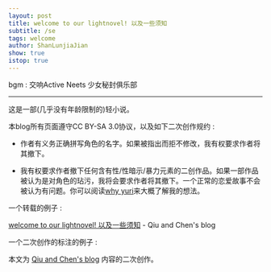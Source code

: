 ```yaml
---
layout: post
title: welcome to our lightnovel! 以及一些须知
subtitle: /se
tags: welcome
author: ShanLunjiaJian
show: true
istop: true
---
```


bgm : 交响Active Neets 少女秘封俱乐部

-----

这是一部(几乎没有年龄限制的)轻小说。

本blog所有页面遵守CC BY-SA 3.0协议，以及如下二次创作规约 : 

 - 作者有义务正确拼写角色的名字。如果被指出而拒不修改，我有权要求作者将其撤下。

 - 我有权要求作者撤下任何含有性/性暗示/暴力元素的二创作品。如果一部作品被认为是对角色的玷污，我将会要求作者将其撤下。一个正常的恋爱故事不会被认为有问题。你可以阅读[why yuri](/2023/01/07/why-yuri/)来大概了解我的想法。

一个转载的例子 : 

[welcome to our lightnovel! 以及一些须知](https://qiu-yucheng.github.io/2022/05/10/welcome/) - Qiu and Chen's blog

一个二次创作的标注的例子 : 

本文为 [Qiu and Chen's blog](https://qiu-yucheng.github.io/) 内容的二次创作。